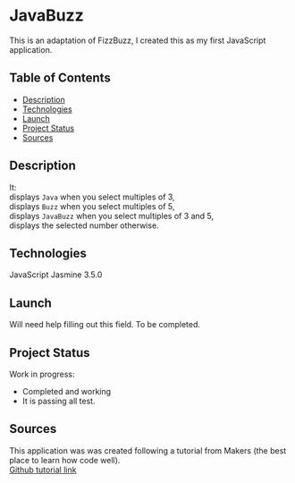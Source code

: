 # JavaBuzz

This is an adaptation of FizzBuzz, I created this as my first JavaScript application.

## Table of Contents

* [Description](#description)
* [Technologies](#technologies)
* [Launch](#launch)
* [Project Status](#project-status)
* [Sources](#sources)

## Description

It:  
displays `Java` when you select multiples of 3,  
displays `Buzz` when you select multiples of 5,  
displays `JavaBuzz` when you select multiples of 3 and 5,  
displays the selected number otherwise.

## Technologies

JavaScript
Jasmine 3.5.0

## Launch

Will need help filling out this field. To be completed.

## Project Status

Work in progress:

* Completed and working
* It is passing all test.

## Sources

This application was was created following a tutorial from Makers (the best place to learn how code well).  
[Github tutorial link](https://github.com/makersacademy/course/blob/master/pills/javascript&JasminePill.md)